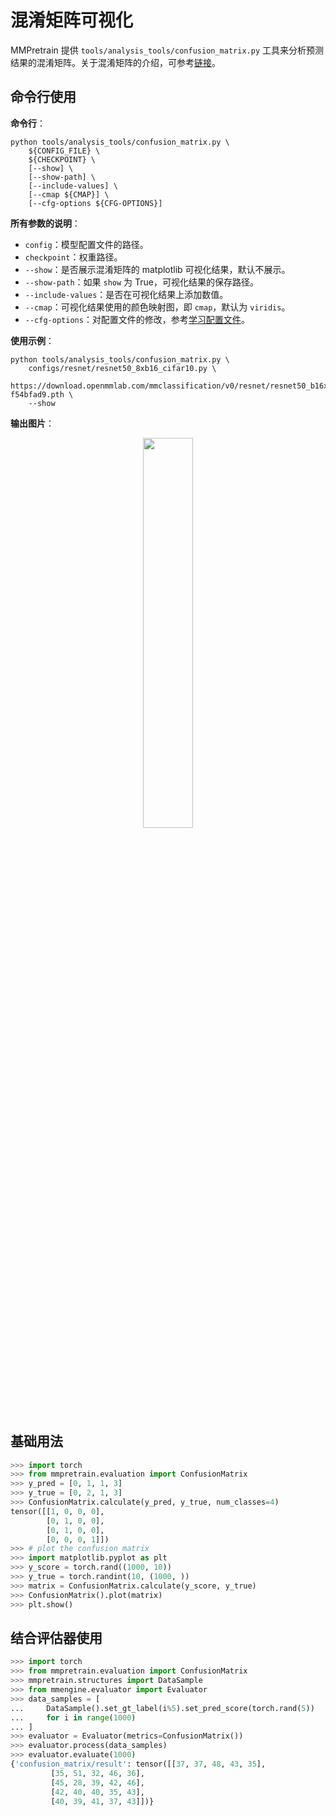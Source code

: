 # 混淆矩阵可视化

MMPretrain 提供 `tools/analysis_tools/confusion_matrix.py` 工具来分析预测结果的混淆矩阵。关于混淆矩阵的介绍，可参考[链接](https://zh.wikipedia.org/zh-cn/%E6%B7%B7%E6%B7%86%E7%9F%A9%E9%98%B5)。

## 命令行使用

**命令行**：

```shell
python tools/analysis_tools/confusion_matrix.py \
    ${CONFIG_FILE} \
    ${CHECKPOINT} \
    [--show] \
    [--show-path] \
    [--include-values] \
    [--cmap ${CMAP}] \
    [--cfg-options ${CFG-OPTIONS}]
```

**所有参数的说明**：

- `config`：模型配置文件的路径。
- `checkpoint`：权重路径。
- `--show`：是否展示混淆矩阵的 matplotlib 可视化结果，默认不展示。
- `--show-path`：如果 `show` 为 True，可视化结果的保存路径。
- `--include-values`：是否在可视化结果上添加数值。
- `--cmap`：可视化结果使用的颜色映射图，即 `cmap`，默认为 `viridis`。
- `--cfg-options`：对配置文件的修改，参考[学习配置文件](../user_guides/config.md)。

**使用示例**：

```shell
python tools/analysis_tools/confusion_matrix.py \
    configs/resnet/resnet50_8xb16_cifar10.py \
    https://download.openmmlab.com/mmclassification/v0/resnet/resnet50_b16x8_cifar10_20210528-f54bfad9.pth \
    --show
```

**输出图片**：

<div align=center><img src="https://user-images.githubusercontent.com/26739999/210298124-49ae00f7-c8fd-488a-a4da-58c285e9c1f1.png" style=" width: auto; height: 40%; "></div>

## 基础用法

```python
>>> import torch
>>> from mmpretrain.evaluation import ConfusionMatrix
>>> y_pred = [0, 1, 1, 3]
>>> y_true = [0, 2, 1, 3]
>>> ConfusionMatrix.calculate(y_pred, y_true, num_classes=4)
tensor([[1, 0, 0, 0],
        [0, 1, 0, 0],
        [0, 1, 0, 0],
        [0, 0, 0, 1]])
>>> # plot the confusion matrix
>>> import matplotlib.pyplot as plt
>>> y_score = torch.rand((1000, 10))
>>> y_true = torch.randint(10, (1000, ))
>>> matrix = ConfusionMatrix.calculate(y_score, y_true)
>>> ConfusionMatrix().plot(matrix)
>>> plt.show()
```

## 结合评估器使用

```python
>>> import torch
>>> from mmpretrain.evaluation import ConfusionMatrix
>>> mmpretrain.structures import DataSample
>>> from mmengine.evaluator import Evaluator
>>> data_samples = [
...     DataSample().set_gt_label(i%5).set_pred_score(torch.rand(5))
...     for i in range(1000)
... ]
>>> evaluator = Evaluator(metrics=ConfusionMatrix())
>>> evaluator.process(data_samples)
>>> evaluator.evaluate(1000)
{'confusion_matrix/result': tensor([[37, 37, 48, 43, 35],
         [35, 51, 32, 46, 36],
         [45, 28, 39, 42, 46],
         [42, 40, 40, 35, 43],
         [40, 39, 41, 37, 43]])}
```
